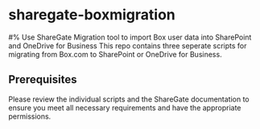 # sharegate-boxmigration
#% Use ShareGate Migration tool to import Box user data into SharePoint and OneDrive for Business
This repo contains three seperate scripts for migrating from Box.com to SharePoint or OneDrive for Business.

## Prerequisites
Please review the individual scripts and the ShareGate documentation to ensure you meet all necessary requirements and have the appropriate permissions.
